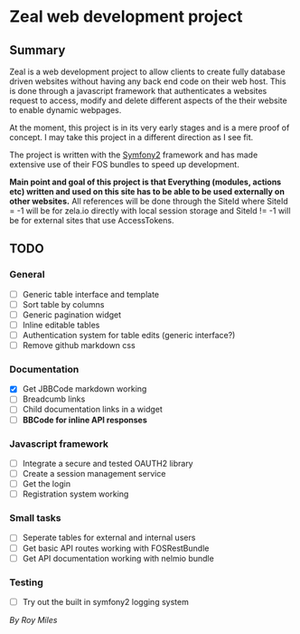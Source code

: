 # Zeal web development project

## Summary
Zeal is a web development project to allow clients to create fully database driven websites without having any back end code on their web host. This is done through a javascript framework that authenticates a websites request to access, modify and delete different aspects of the their website to enable dynamic webpages.

At the moment, this project is in its very early stages and is a mere proof of concept. I may take this project in a different direction as I see fit.

The project is written with the [Symfony2](https://symfony.com/) framework and has made extensive use of their FOS bundles to speed up development.

**Main point and goal of this project is that Everything (modules, actions etc) written and used on this site has to be able to be used externally on other websites.** All references will be done through the SiteId where SiteId = -1 will be for zela.io directly with local session storage and SiteId != -1 will be for external sites that use AccessTokens. 

## TODO

### General
- [ ] Generic table interface and template
- [ ] Sort table by columns
- [ ] Generic pagination widget
- [ ] Inline editable tables
- [ ] Authentication system for table edits (generic interface?)
- [ ] Remove github markdown css

### Documentation
- [x] Get JBBCode markdown working
- [ ] Breadcumb links
- [ ] Child documentation links in a widget
- [ ] **BBCode for inline API responses**

### Javascript framework
- [ ] Integrate a secure and tested OAUTH2 library
- [ ] Create a session management service
- [ ] Get the login
- [ ] Registration system working

### Small tasks
- [ ] Seperate tables for external and internal users
- [ ] Get basic API routes working with FOSRestBundle
- [ ] Get API documentation working with nelmio bundle

### Testing
- [ ] Try out the built in symfony2 logging system



*By Roy Miles*






